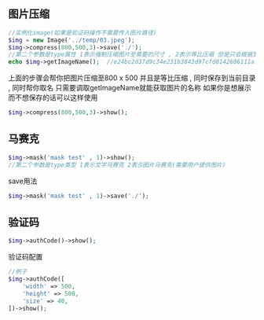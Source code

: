 ## 图片压缩

``` php
//实例化image(如果是验证码操作不需要传入图片路径)
$img = new Image('../temp/03.jpeg');
$img->compress(800,500,3)->save('./');
//第二个参数是type属性 1表示强制压缩图片至需要的尺寸 , 2表示等比压缩 但是只会根据宽度等比 , 3表示等比宽高压缩 空的部分会用白色填充
echo $img->getImageName();  //e24bc2d37d9c34e231b3843d97cfd8142606111a.JPG

```
上面的步骤会帮你把图片压缩至800 x 500 并且是等比压缩 , 同时保存到当前目录 , 同时帮你取名
只需要调取getImageName就能获取图片的名称
如果你是想展示而不想保存的话可以这样使用
```php
$img->compress(800,500,3)->show();
```
## 马赛克
```php
$img->mask('mask test' , 1)->show();
//第二个参数是type类型 1表示文字马赛克 2表示图片马赛克(需要用户提供图片)
```
save用法
```php
$img->mask('mask test' , 1)->save('./');
```

## 验证码
```php
$img->authCode()->show();
```
验证码配置
```php
//例子
$img->authCode([
    'width' => 500,
    'height' => 500,
    'size' => 40,
])->show();
```
